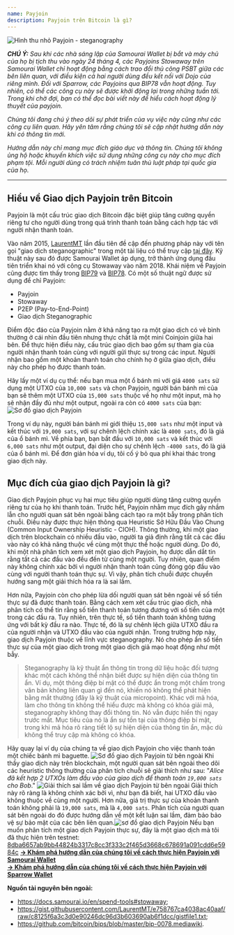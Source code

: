 ```yaml
---
name: Payjoin
description: Payjoin trên Bitcoin là gì?
---
```

![Hình thu nhỏ Payjoin - steganography](assets/cover.webp)

***CHÚ Ý:** Sau khi các nhà sáng lập của Samourai Wallet bị bắt và máy chủ của họ bị tịch thu vào ngày 24 tháng 4, các Payjoins Stowaway trên Samourai Wallet chỉ hoạt động bằng cách trao đổi thủ công PSBT giữa các bên liên quan, với điều kiện cả hai người dùng đều kết nối với Dojo của riêng mình. Đối với Sparrow, các Payjoins qua BIP78 vẫn hoạt động. Tuy nhiên, có thể các công cụ này sẽ được khởi động lại trong những tuần tới. Trong khi chờ đợi, bạn có thể đọc bài viết này để hiểu cách hoạt động lý thuyết của payjoin.*

_Chúng tôi đang chú ý theo dõi sự phát triển của vụ việc này cũng như các công cụ liên quan. Hãy yên tâm rằng chúng tôi sẽ cập nhật hướng dẫn này khi có thông tin mới._

_Hướng dẫn này chỉ mang mục đích giáo dục và thông tin. Chúng tôi không ủng hộ hoặc khuyến khích việc sử dụng những công cụ này cho mục đích phạm tội. Mỗi người dùng có trách nhiệm tuân thủ luật pháp tại quốc gia của họ._

---
## Hiểu về Giao dịch Payjoin trên Bitcoin

Payjoin là một cấu trúc giao dịch Bitcoin đặc biệt giúp tăng cường quyền riêng tư cho người dùng trong quá trình thanh toán bằng cách hợp tác với người nhận thanh toán.

Vào năm 2015, [LaurentMT](https://twitter.com/LaurentMT) lần đầu tiên đề cập đến phương pháp này với tên gọi "giao dịch steganographic" trong một tài liệu có thể truy cập [tại đây](https://gist.githubusercontent.com/LaurentMT/e758767ca4038ac40aaf/raw/c8125f6a3c3d0e90246dc96d3b603690ab6f1dcc/gistfile1.txt). Kỹ thuật này sau đó được Samourai Wallet áp dụng, trở thành ứng dụng đầu tiên triển khai nó với công cụ Stowaway vào năm 2018. Khái niệm về Payjoin cũng được tìm thấy trong [BIP79](https://github.com/bitcoin/bips/blob/master/bip-0079.mediawiki) và [BIP78](https://github.com/bitcoin/bips/blob/master/bip-0078.mediawiki). Có một số thuật ngữ được sử dụng để chỉ Payjoin:
- Payjoin
- Stowaway
- P2EP (Pay-to-End-Point)
- Giao dịch Steganographic

Điểm độc đáo của Payjoin nằm ở khả năng tạo ra một giao dịch có vẻ bình thường ở cái nhìn đầu tiên nhưng thực chất là một mini Coinjoin giữa hai bên. Để thực hiện điều này, cấu trúc giao dịch bao gồm sự tham gia của người nhận thanh toán cùng với người gửi thực sự trong các input. Người nhận bao gồm một khoản thanh toán cho chính họ ở giữa giao dịch, điều này cho phép họ được thanh toán.

Hãy lấy một ví dụ cụ thể: nếu bạn mua một ổ bánh mì với giá `4000 sats` sử dụng một UTXO của `10,000 sats` và chọn Payjoin, người bán bánh mì của bạn sẽ thêm một UTXO của `15,000 sats` thuộc về họ như một input, mà họ sẽ nhận đầy đủ như một output, ngoài ra còn có `4000 sats` của bạn:
![Sơ đồ giao dịch Payjoin](assets/en/1.webp)

Trong ví dụ này, người bán bánh mì giới thiệu `15,000 sats` như một input và kết thúc với `19,000 sats`, với sự chênh lệch chính xác là `4000 sats`, đó là giá của ổ bánh mì. Về phía bạn, bạn bắt đầu với `10,000 sats` và kết thúc với `6,000 sats` như một output, đại diện cho sự chênh lệch `-4000 sats`, đó là giá của ổ bánh mì. Để đơn giản hóa ví dụ, tôi cố ý bỏ qua phí khai thác trong giao dịch này.
## Mục đích của giao dịch Payjoin là gì?
Giao dịch Payjoin phục vụ hai mục tiêu giúp người dùng tăng cường quyền riêng tư của họ khi thanh toán.
Trước hết, Payjoin nhằm mục đích gây nhầm lẫn cho người quan sát bên ngoài bằng cách tạo ra một bẫy trong phân tích chuỗi. Điều này được thực hiện thông qua Heuristic Sở Hữu Đầu Vào Chung (Common Input Ownership Heuristic - CIOH). Thông thường, khi một giao dịch trên blockchain có nhiều đầu vào, người ta giả định rằng tất cả các đầu vào này có khả năng thuộc về cùng một thực thể hoặc người dùng. Do đó, khi một nhà phân tích xem xét một giao dịch Payjoin, họ được dẫn dắt tin rằng tất cả các đầu vào đều đến từ cùng một người. Tuy nhiên, quan điểm này không chính xác bởi vì người nhận thanh toán cũng đóng góp đầu vào cùng với người thanh toán thực sự. Vì vậy, phân tích chuỗi được chuyển hướng sang một giải thích hóa ra là sai lầm.

Hơn nữa, Payjoin còn cho phép lừa dối người quan sát bên ngoài về số tiền thực sự đã được thanh toán. Bằng cách xem xét cấu trúc giao dịch, nhà phân tích có thể tin rằng số tiền thanh toán tương đương với số tiền của một trong các đầu ra. Tuy nhiên, trên thực tế, số tiền thanh toán không tương ứng với bất kỳ đầu ra nào. Thực tế, đó là sự chênh lệch giữa UTXO đầu ra của người nhận và UTXO đầu vào của người nhận. Trong trường hợp này, giao dịch Payjoin thuộc về lĩnh vực steganography. Nó cho phép ẩn số tiền thực sự của một giao dịch trong một giao dịch giả mạo hoạt động như một bẫy.

> Steganography là kỹ thuật ẩn thông tin trong dữ liệu hoặc đối tượng khác một cách không thể nhận biết được sự hiện diện của thông tin ẩn. Ví dụ, một thông điệp bí mật có thể được ẩn trong một chấm trong văn bản không liên quan gì đến nó, khiến nó không thể phát hiện bằng mắt thường (đây là kỹ thuật của micropoint). Khác với mã hóa, làm cho thông tin không thể hiểu được mà không có khóa giải mã, steganography không thay đổi thông tin. Nó vẫn được hiển thị ngay trước mắt. Mục tiêu của nó là ẩn sự tồn tại của thông điệp bí mật, trong khi mã hóa rõ ràng tiết lộ sự hiện diện của thông tin ẩn, mặc dù không thể truy cập mà không có khóa.

Hãy quay lại ví dụ của chúng ta về giao dịch Payjoin cho việc thanh toán một chiếc bánh mì baguette.
![Sơ đồ giao dịch Payjoin từ bên ngoài](assets/en/2.webp)
Khi thấy giao dịch này trên blockchain, một người quan sát bên ngoài theo dõi các heuristic thông thường của phân tích chuỗi sẽ giải thích như sau: "*Alice đã kết hợp 2 UTXOs làm đầu vào của giao dịch để thanh toán `19,000 sats` cho Bob*."
![Giải thích sai lầm về giao dịch Payjoin từ bên ngoài](assets/en/3.webp)
Giải thích này rõ ràng là không chính xác bởi vì, như bạn đã biết, hai UTXO đầu vào không thuộc về cùng một người. Hơn nữa, giá trị thực sự của khoản thanh toán không phải là `19,000 sats`, mà là `4,000 sats`. Phân tích của người quan sát bên ngoài do đó được hướng dẫn về một kết luận sai lầm, đảm bảo bảo vệ sự bảo mật của các bên liên quan.![sơ đồ giao dịch Payjoin](assets/en/1.webp)
Nếu bạn muốn phân tích một giao dịch Payjoin thực sự, đây là một giao dịch mà tôi đã thực hiện trên testnet: [8dba6657ab9bb44824b3317c8cc3f333c2f465d3668c678691a091cdd6e5984c](https://mempool.space/fr/testnet/tx/8dba6657ab9bb44824b3317c8cc3f333c2f465d3668c678691a091cdd6e5984c)
[**-> Khám phá hướng dẫn của chúng tôi về cách thực hiện Payjoin với Samourai Wallet**](https://planb.network/tutorials/privacy/on-chain/payjoin-samourai-wallet-48a5c711-ee3d-44db-b812-c55913080eab)  
[**-> Khám phá hướng dẫn của chúng tôi về cách thực hiện Payjoin với Sparrow Wallet**](https://planb.network/tutorials/privacy/on-chain/payjoin-sparrow-wallet-087a0e49-61cd-41f5-8440-ac7b157bdd62)

**Nguồn tài nguyên bên ngoài:**
- https://docs.samourai.io/en/spend-tools#stowaway;
- https://gist.githubusercontent.com/LaurentMT/e758767ca4038ac40aaf/raw/c8125f6a3c3d0e90246dc96d3b603690ab6f1dcc/gistfile1.txt;
- https://github.com/bitcoin/bips/blob/master/bip-0078.mediawiki.